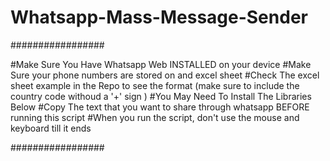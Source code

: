 # Whatsapp-Mass-Message-Sender

#################

#Make Sure You Have Whatsapp Web INSTALLED on your device 
#Make Sure your phone numbers are stored on and excel sheet
#Check The excel sheet example in the Repo to see the format (make sure to include the country code withoud a '+' sign )
#You May Need To Install The Libraries Below
#Copy The text that you want to share through whatsapp BEFORE running this script 
#When you run the script, don't use the mouse and keyboard till it ends 

#################
